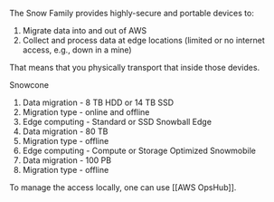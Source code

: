 The Snow Family provides highly-secure and portable devices to:
1. Migrate data into and out of AWS
2. Collect and process data at edge locations (limited or no internet access, e.g., down in a mine)

That means that you physically transport that inside those devides.

Snowcone
1. Data migration - 8 TB HDD or 14 TB SSD
2. Migration type - online and offline
3. Edge computing - Standard or SSD
Snowball Edge
1. Data migration - 80 TB
2. Migration type - offline
3. Edge computing - Compute or Storage Optimized
Snowmobile
1. Data migration - 100 PB
2. Migration type - offline

To manage the access locally, one can use [[AWS OpsHub]]. 